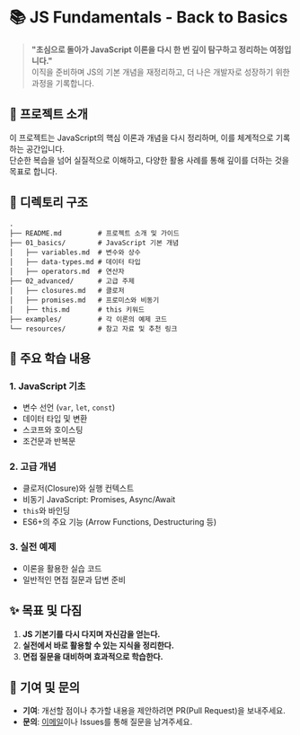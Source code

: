  # 📚 **JS Fundamentals - Back to Basics**  

> **"초심으로 돌아가 JavaScript 이론을 다시 한 번 깊이 탐구하고 정리하는 여정입니다."**  
> 이직을 준비하며 JS의 기본 개념을 재정리하고, 더 나은 개발자로 성장하기 위한 과정을 기록합니다.
 

## 🚀 프로젝트 소개  
이 프로젝트는 JavaScript의 핵심 이론과 개념을 다시 정리하며, 이를 체계적으로 기록하는 공간입니다.  
단순한 복습을 넘어 실질적으로 이해하고, 다양한 활용 사례를 통해 깊이를 더하는 것을 목표로 합니다.  
 

## 📂 디렉토리 구조  
```
.
├── README.md         # 프로젝트 소개 및 가이드
├── 01_basics/        # JavaScript 기본 개념
│   ├── variables.md  # 변수와 상수
│   ├── data-types.md # 데이터 타입
│   ├── operators.md  # 연산자
├── 02_advanced/      # 고급 주제
│   ├── closures.md   # 클로저
│   ├── promises.md   # 프로미스와 비동기
│   ├── this.md       # this 키워드
├── examples/         # 각 이론의 예제 코드
└── resources/        # 참고 자료 및 추천 링크
```


 

## 📜 주요 학습 내용  

### 1. **JavaScript 기초**
- 변수 선언 (`var`, `let`, `const`)
- 데이터 타입 및 변환
- 스코프와 호이스팅
- 조건문과 반복문

### 2. **고급 개념**
- 클로저(Closure)와 실행 컨텍스트
- 비동기 JavaScript: Promises, Async/Await
- `this`와 바인딩
- ES6+의 주요 기능 (Arrow Functions, Destructuring 등)

### 3. **실전 예제**
- 이론을 활용한 실습 코드
- 일반적인 면접 질문과 답변 준비
 
## ✨ 목표 및 다짐  
1. **JS 기본기를 다시 다지며 자신감을 얻는다.**  
2. **실전에서 바로 활용할 수 있는 지식을 정리한다.**  
3. **면접 질문을 대비하며 효과적으로 학습한다.**
 

## 🤝 기여 및 문의  
- **기여**: 개선할 점이나 추가할 내용을 제안하려면 PR(Pull Request)을 보내주세요.  
- **문의**: [이메일](mailto:your.email@example.com)이나 Issues를 통해 질문을 남겨주세요.
 
 
